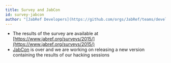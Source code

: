 ```yaml
---
title: Survey and JabCon
id: survey-jabcon
author: "[JabRef Developers](https://github.com/orgs/JabRef/teams/developers)"
---
```


* The results of the survey are available at [https://www.jabref.org/surveys/2015/](https://www.jabref.org/surveys/2015/)
* [JabCon](https://jabcon.jabref.org/) is over and we are working on releasing a new version containing the results of our hacking sessions
